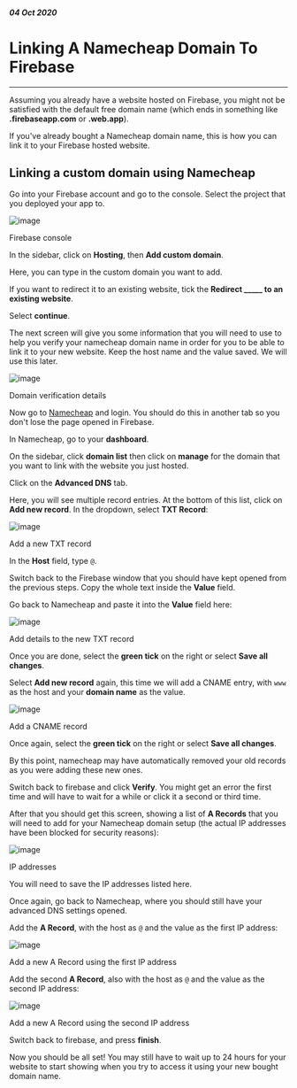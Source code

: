 ##### 04 Oct 2020
# Linking A Namecheap Domain To Firebase
___

Assuming you already have a website hosted on Firebase, you might not be satisfied with the default free domain name (which ends in something like **.firebaseapp.com** or **.web.app**). 

<div class="pb-3"></div>

If you've already bought a Namecheap domain name, this is how you can link it to your Firebase hosted website.

<div class="pb-3"></div>

## **Linking a custom domain using Namecheap**

<div class="pb-3"></div>

Go into your Firebase account and go to the console. Select the project that you deployed your app to. 

<div class="pb-3"></div>

<!-- ----------- Image ----------- -->
<div class="image-container">
	<img src="./assets/blog/images/linkingANamecheapDomainToFirebase/1.jpg" loading="lazy" alt="image" class="image-full"/>
	<div class="image-description"><p>Firebase console</p></div>
</div>
<!-- ----------------------------- -->

<div class="pb-3"></div>

In the sidebar, click on **Hosting**, then **Add custom domain**. 

<div class="pb-3"></div>

Here, you can type in the custom domain you want to add. 

<div class="pb-3"></div>

If you want to redirect it to an existing website, tick the **Redirect _____ to an existing website**.

<div class="pb-3"></div>

Select **continue**.

<div class="pb-3"></div>

The next screen will give you some information that you will need to use to help you verify your namecheap domain name in order for you to be able to link it to your new website. Keep the host name and the value saved. We will use this later.

<div class="pb-3"></div>

<!-- ----------- Image ----------- -->
<div class="image-container">
	<img src="./assets/blog/images/linkingANamecheapDomainToFirebase/2.jpg" loading="lazy" alt="image" class="image-full"/>
	<div class="image-description"><p>Domain verification details</p></div>
</div>
<!-- ----------------------------- -->

<div class="pb-3"></div>

Now go to <a class="cyanLink" href="https://www.namecheap.com/">Namecheap</a> and login. You should do this in another tab so you don't lose the page opened in Firebase. 

<div class="pb-3"></div>

In Namecheap, go to your **dashboard**.

<div class="pb-3"></div>

On the sidebar, click **domain list** then click on **manage** for the domain that you want to link with the website you just hosted.

<div class="pb-3"></div>

Click on the **Advanced DNS** tab.

<div class="pb-3"></div>

Here, you will see multiple record entries. At the bottom of this list, click on **Add new record**. In the dropdown, select **TXT Record**:

<div class="pb-3"></div>

<!-- ----------- Image ----------- -->
<div class="image-container">
	<img src="./assets/blog/images/linkingANamecheapDomainToFirebase/3.jpg" loading="lazy" alt="image" class="image-full"/>
	<div class="image-description"><p>Add a new TXT record</p></div>
</div>
<!-- ----------------------------- -->

<div class="pb-3"></div>

In the **Host** field, type `@`. 

<div class="pb-3"></div>

Switch back to the Firebase window that you should have kept opened from the previous steps. Copy the whole text inside the **Value** field.

<div class="pb-3"></div>

Go back to Namecheap and paste it into the **Value** field here:

<div class="pb-3"></div>

<!-- ----------- Image ----------- -->
<div class="image-container">
	<img src="./assets/blog/images/linkingANamecheapDomainToFirebase/4.jpg" loading="lazy" alt="image" class="image-full"/>
	<div class="image-description"><p>Add details to the new TXT record</p></div>
</div>
<!-- ----------------------------- -->

<div class="pb-3"></div>

Once you are done, select the **green tick** on the right or select **Save all changes**.

<div class="pb-3"></div>

Select **Add new record** again, this time we will add a CNAME entry, with `www` as the host and your **domain name** as the value.

<div class="pb-3"></div>

<!-- ----------- Image ----------- -->
<div class="image-container">
	<img src="./assets/blog/images/linkingANamecheapDomainToFirebase/5.jpg" loading="lazy" alt="image" class="image-full"/>
	<div class="image-description"><p>Add a CNAME record</p></div>
</div>
<!-- ----------------------------- -->

<div class="pb-3"></div>

Once again, select the **green tick** on the right or select **Save all changes**.

<div class="pb-3"></div>

By this point, namecheap may have automatically removed your old records as you were adding these new ones.

<div class="pb-3"></div>

Switch back to firebase and click **Verify**. You might get an error the first time and will have to wait for a while or click it a second or third time.

<div class="pb-3"></div>

After that you should get this screen, showing a list of **A Records** that you will need to add for your Namecheap domain setup (the actual IP addresses have been blocked for security reasons):

<div class="pb-3"></div>

<!-- ----------- Image ----------- -->
<div class="image-container">
	<img src="./assets/blog/images/linkingANamecheapDomainToFirebase/6.jpg" loading="lazy" alt="image" class="image-full"/>
	<div class="image-description"><p>IP addresses</p></div>
</div>
<!-- ----------------------------- -->

<div class="pb-3"></div>

You will need to save the IP addresses listed here.

<div class="pb-3"></div>

Once again, go back to Namecheap, where you should still have your advanced DNS settings opened.

<div class="pb-3"></div>

Add the **A Record**, with the host as `@` and the value as the first IP address:

<div class="pb-3"></div>

<!-- ----------- Image ----------- -->
<div class="image-container">
	<img src="./assets/blog/images/linkingANamecheapDomainToFirebase/7.jpg" loading="lazy" alt="image" class="image-full"/>
	<div class="image-description"><p>Add a new A Record using the first IP address</p></div>
</div>
<!-- ----------------------------- -->

<div class="pb-3"></div>

Add the second **A Record**, also with the host as `@` and the value as the second IP address:

<div class="pb-3"></div>

<!-- ----------- Image ----------- -->
<div class="image-container">
	<img src="./assets/blog/images/linkingANamecheapDomainToFirebase/8.jpg" loading="lazy" alt="image" class="image-full"/>
	<div class="image-description"><p>Add a new A Record using the second IP address</p></div>
</div>
<!-- ----------------------------- -->

<div class="pb-3"></div>

Switch back to firebase, and press **finish**.

<div class="pb-3"></div>

Now you should be all set! You may still have to wait up to 24 hours for your website to start showing when you try to access it using your new bought domain name.

<div class="pb-3"></div>